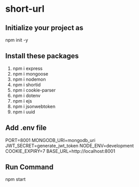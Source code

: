 # short-url

## Initialize your project as

npm init -y

## Install these packages

1. npm i express
2. npm i mongoose
3. npm i nodemon
4. npm i shortid
5. npm i cookie-parser
6. npm i dotenv
7. npm i ejs
8. npm i jsonwebtoken
9. npm i uuid

## Add .env file

PORT=8001
MONGODB_URI=mongodb_uri
JWT_SECRET=generate_jwt_token
NODE_ENV=development
COOKIE_EXPIRY=7
BASE_URL=http://localhost:8001

## Run Command

npm start


